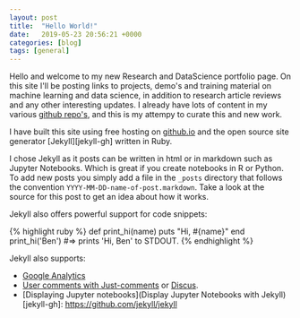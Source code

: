 ```yaml
---
layout: post
title:  "Hello World!"
date:   2019-05-23 20:56:21 +0000
categories: [blog]
tags: [general]
---
```

Hello and welcome to my new Research and DataScience portfolio page. 
On this site I'll be posting links to projects, demo's and training material on machine learning and data science, in addition to research article reviews and any other interesting updates.
I already have lots of content in my various [github repo's](https://github.com/bpostance/training.data_science), and this is my attempy to curate this and new work.

I have built this site using free hosting on [github.io](https://pages.github.com/) and the open source site generator [Jekyll][jekyll-gh] written in Ruby. 

I chose Jekyll as it posts can be written in html or in markdown such as Jupyter Notebooks. Which is great if you create notebooks in R or Python.
To add new posts you simply add a file in the `_posts` directory that follows the convention `YYYY-MM-DD-name-of-post.markdown`. 
Take a look at the source for this post to get an idea about how it works.

Jekyll also offers powerful support for code snippets:

{% highlight ruby %}
def print_hi(name)
  puts "Hi, #{name}"
end
print_hi('Ben')
#=> prints 'Hi, Ben' to STDOUT.
{% endhighlight %}

Jekyll also supports:
 - [Google Analytics](https://desiredpersona.com/google-analytics-jekyll/)
 - [User comments with Just-comments](https://60devs.com/adding-comments-to-your-jekyll-blog.html) or [Discus](https://desiredpersona.com/disqus-comments-jekyll/).
 - [Displaying Jupyter notebooks](Display Jupyter Notebooks with Jekyll)
[jekyll-gh]:   https://github.com/jekyll/jekyll
